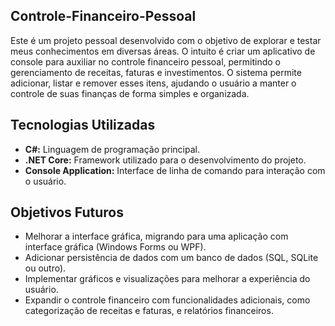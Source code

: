 ## Controle-Financeiro-Pessoal

Este é um projeto pessoal desenvolvido com o objetivo de explorar e testar meus conhecimentos em diversas áreas. O intuito é criar um aplicativo de console para auxiliar no controle financeiro pessoal, permitindo o gerenciamento de receitas, faturas e investimentos. O sistema permite adicionar, listar e remover esses itens, ajudando o usuário a manter o controle de suas finanças de forma simples e organizada.

## Tecnologias Utilizadas
- **C#:** Linguagem de programação principal.
- **.NET Core:** Framework utilizado para o desenvolvimento do projeto.
- **Console Application:** Interface de linha de comando para interação com o usuário.

## Objetivos Futuros

- Melhorar a interface gráfica, migrando para uma aplicação com interface gráfica (Windows Forms ou WPF).
- Adicionar persistência de dados com um banco de dados (SQL, SQLite ou outro).
- Implementar gráficos e visualizações para melhorar a experiência do usuário.
- Expandir o controle financeiro com funcionalidades adicionais, como categorização de receitas e faturas, e relatórios financeiros.

